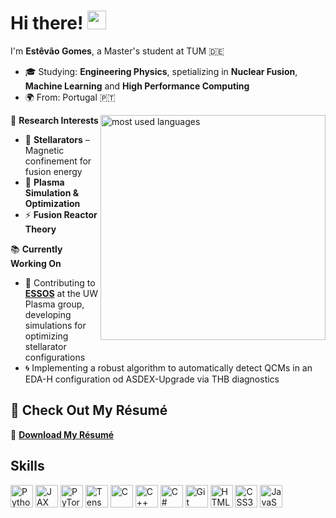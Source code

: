 # Hi there! <img src="https://media.giphy.com/media/hvRJCLFzcasrR4ia7z/giphy.gif" width="30px"/>
I'm **Estêvão Gomes**, a Master's student at TUM 🇩🇪

- 🎓 Studying: **Engineering Physics**, spetializing in **Nuclear Fusion**, **Machine Learning** and **High Performance Computing**
- 🌍 From: Portugal 🇵🇹  

<img align="right" src="https://github-readme-stats.vercel.app/api/top-langs/?username=estevaomgomes&theme=dark&show_icons=false&hide_border=true&layout=compact&hide_title=true&bg_color=00000000" alt="most used languages" width="360px" style="margin-bottom: 8px" />

🔬 **Research Interests**  
- 🌌 **Stellarators** – Magnetic confinement for fusion energy  
- 🧮 **Plasma Simulation & Optimization**  
- ⚡ **Fusion Reactor Theory**  
 
📚 **Currently Working On**  
- 📌 Contributing to **[ESSOS](https://github.com/UWPlasma/essos)** at the UW Plasma group, developing simulations for optimizing stellarator configurations  
- 🌀 Implementing a robust algorithm to automatically detect QCMs in an EDA-H configuration od ASDEX-Upgrade via THB diagnostics
  
## 📄 Check Out My Résumé  
💾 **[Download My Résumé](https://github.com/EstevaoMGomes/estevaomgomes/raw/main/docs/Estêvão_Gomes_CV.pdf)**  

## Skills

<p align="left">
<a href="https://www.python.org/" target="_blank" rel="noreferrer"><img src="https://raw.githubusercontent.com/danielcranney/readme-generator/main/public/icons/skills/python-colored.svg" width="36" height="36" alt="Python" /></a>
<a href="https://docs.jax.dev/en/latest/index.html" target="_blank" rel="noreferrer"><img src="https://raw.githubusercontent.com/jax-ml/jax/6243ac80fca6ba718b01facc52c4cde7277838bc/images/jax_logo.svg" width="36" height="36" alt="JAX" /></a>
<a href="https://pytorch.org/" target="_blank" rel="noreferrer"><img src="https://raw.githubusercontent.com/danielcranney/readme-generator/main/public/icons/skills/pytorch-colored.svg" width="36" height="36" alt="PyTorch" /></a>
<a href="https://www.tensorflow.org/" target="_blank" rel="noreferrer"><img src="https://raw.githubusercontent.com/danielcranney/readme-generator/main/public/icons/skills/tensorflow-colored.svg" width="36" height="36" alt="TensorFlow" /></a>
<a href="https://docs.microsoft.com/en-us/cpp/?view=msvc-170" target="_blank" rel="noreferrer"><img src="https://raw.githubusercontent.com/danielcranney/readme-generator/main/public/icons/skills/c-colored.svg" width="36" height="36" alt="C" /></a>
<a href="https://docs.microsoft.com/en-us/cpp/?view=msvc-170" target="_blank" rel="noreferrer"><img src="https://raw.githubusercontent.com/danielcranney/readme-generator/main/public/icons/skills/cplusplus-colored.svg" width="36" height="36" alt="C++" /></a>
<a href="https://docs.microsoft.com/en-us/dotnet/csharp/" target="_blank" rel="noreferrer"><img src="https://raw.githubusercontent.com/danielcranney/readme-generator/main/public/icons/skills/csharp-colored.svg" width="36" height="36" alt="C#" /></a>
<a href="https://git-scm.com/" target="_blank" rel="noreferrer"><img src="https://raw.githubusercontent.com/danielcranney/readme-generator/main/public/icons/skills/git-colored.svg" width="36" height="36" alt="Git" /></a>
<a href="https://developer.mozilla.org/en-US/docs/Glossary/HTML5" target="_blank" rel="noreferrer"><img src="https://raw.githubusercontent.com/danielcranney/readme-generator/main/public/icons/skills/html5-colored.svg" width="36" height="36" alt="HTML5" /></a>
<a href="https://www.w3.org/TR/CSS/#css" target="_blank" rel="noreferrer"><img src="https://raw.githubusercontent.com/danielcranney/readme-generator/main/public/icons/skills/css3-colored.svg" width="36" height="36" alt="CSS3" /></a>
<a href="https://developer.mozilla.org/en-US/docs/Web/JavaScript" target="_blank" rel="noreferrer"><img src="https://raw.githubusercontent.com/danielcranney/readme-generator/main/public/icons/skills/javascript-colored.svg" width="36" height="36" alt="JavaScript" /></a>
</p>

